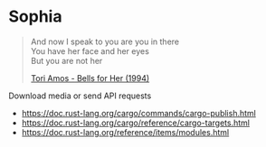 # Sophia

> And now I speak to you are you in there\
> You have her face and her eyes\
> But you are not her
>
> [Tori Amos - Bells for Her (1994)](//youtube.com/watch?v=ADFgbePK7gw)

Download media or send API requests

- https://doc.rust-lang.org/cargo/commands/cargo-publish.html
- https://doc.rust-lang.org/cargo/reference/cargo-targets.html
- https://doc.rust-lang.org/reference/items/modules.html

